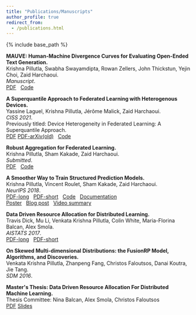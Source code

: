 ```yaml
---
title: "Publications/Manuscripts"
author_profile: true
redirect_from: 
  - /publications.html
---
```


{% include base_path %}



<!-- Leave two spaces at the end -->


**MAUVE: Human-Machine Divergence Curves for Evaluating Open-Ended Text Generation.**  
Krishna Pillutla, Swabha Swayamdipta, Rowan Zellers, John Thickstun, Yejin Choi, Zaid Harchaoui.  
*Manuscript*.  
[PDF](https://arxiv.org/pdf/2102.01454.pdf) &nbsp;
[Code](https://github.com/krishnap25/mauve-experiments)

**A Superquantile Approach to Federated Learning with Heterogenous Devices.**  
Yassine Laguel, Krishna Pillutla, Jérôme Malick, Zaid Harchaoui.  
*CISS 2021*.  
Previously titled: Device Heterogeneity in Federated Learning: A Superquantile Approach.  
[PDF](/papers/2021_Simplicial_FL_CISS.pdf)
[PDF-arXiv(old)](https://arxiv.org/pdf/2002.11223.pdf) 
&nbsp;
[Code](https://github.com/krishnap25/simplicial-fl)

**Robust Aggregation for Federated Learning.**  
Krishna Pillutla, Sham Kakade, Zaid Harchaoui.  
*Submitted*.  
[PDF](/papers/2019_rfa.pdf) &nbsp;
[Code](https://github.com/krishnap25/RFA)

**A Smoother Way to Train Structured Prediction Models.**  
Krishna Pillutla, Vincent Roulet, Sham Kakade, Zaid Harchaoui.  
*NeurIPS 2018*.  
[PDF-long](https://arxiv.org/pdf/1902.03228.pdf) &nbsp;
[PDF-short](/papers/2018_neurips_smoother.pdf) &nbsp;
[Code](https://github.com/krishnap25/casimir) &nbsp;
[Documentation](https://homes.cs.washington.edu/~pillutla/documentation/casimir/)  
[Poster](/papers/2018_neurips_smoother_poster.pdf) &nbsp;
[Blog post](http://ads-institute.uw.edu//blog/2018/12/17/deep-struct-pred/) &nbsp;
[Video summary](https://youtu.be/DkmroHdthvk)

**Data Driven Resource Allocation for Distributed Learning.**  
Travis Dick, Mu Li, Venkata Krishna Pillutla, Colin White, Maria-Florina Balcan, Alex Smola.  
*AISTATS 2017*.  
[PDF-long](http://arxiv.org/abs/1512.04848) &nbsp;
[PDF-short](http://proceedings.mlr.press/v54/dick17a/dick17a.pdf) &nbsp;  


**On Skewed Multi-dimensional Distributions: the FusionRP Model, Algorithms, and Discoveries.**  
Venkata Krishna Pillutla, Zhanpeng Fang, Christos Faloutsos, Danai Koutra, Jie Tang.  
*SDM 2016*.


**Master's Thesis: Data Driven Resource Allocation For Distributed Machine Learning.**                 
Thesis Committee: Nina Balcan, Alex Smola, Christos Faloutsos  
     [PDF](/papers/mthesis.pdf) [Slides](/papers/mthesis_presentation.pdf)


<!-- The [DBLP](http://dblp.uni-trier.de/pers/hd/p/Pillutla:Venkata_Krishna) listing provides a comprehensive list of my publications. -->
